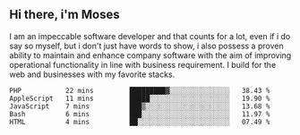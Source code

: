 ## Hi there, i'm Moses

I am an impeccable software developer and that counts for a lot, even if i do say so myself, but i don't just have words to show, i also possess a proven ability to maintain and enhance company software with the aim of improving operational functionality in line with business requirement. I build for the web and businesses with my favorite stacks.
<!--START_SECTION:waka-->

```text
PHP           22 mins         █████████▓░░░░░░░░░░░░░░░   38.43 %
AppleScript   11 mins         █████░░░░░░░░░░░░░░░░░░░░   19.90 %
JavaScript    7 mins          ███▒░░░░░░░░░░░░░░░░░░░░░   13.68 %
Bash          6 mins          ███░░░░░░░░░░░░░░░░░░░░░░   11.97 %
HTML          4 mins          ██░░░░░░░░░░░░░░░░░░░░░░░   07.49 %
```

<!--END_SECTION:waka-->
